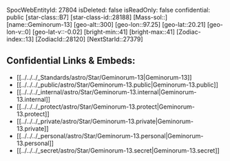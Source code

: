﻿---
location: [20.21,-97.25,300]
type: Star
tags:
- astro/Star

---
SpocWebEntityId: 27804
isDeleted: false
isReadOnly: false
confidential: public
[star-class::B7]
[star-class-id::28188]
[Mass-sol::]
[name::Geminorum-13]
[geo-alt::300]
[geo-lon::97.25]
[geo-lat::20.21]
[geo-lon-v::0]
[geo-lat-v::-0.02]
[bright-min::41]
[bright-max::41]
[Zodiac-index::13]
[ZodiacId::28120]
[NextStarId::27379]



## Confidential Links & Embeds: 
- [[../../../_Standards/astro/Star/Geminorum-13|Geminorum-13]] 
- [[../../../_public/astro/Star/Geminorum-13.public|Geminorum-13.public]] 
- [[../../../_internal/astro/Star/Geminorum-13.internal|Geminorum-13.internal]] 
- [[../../../_protect/astro/Star/Geminorum-13.protect|Geminorum-13.protect]] 
- [[../../../_private/astro/Star/Geminorum-13.private|Geminorum-13.private]] 
- [[../../../_personal/astro/Star/Geminorum-13.personal|Geminorum-13.personal]] 
- [[../../../_secret/astro/Star/Geminorum-13.secret|Geminorum-13.secret]]


